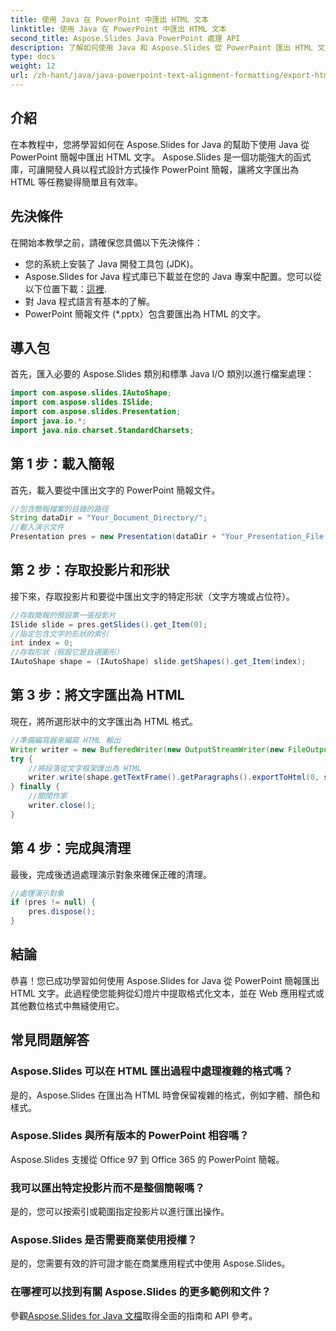 ```yaml
---
title: 使用 Java 在 PowerPoint 中匯出 HTML 文本
linktitle: 使用 Java 在 PowerPoint 中匯出 HTML 文本
second_title: Aspose.Slides Java PowerPoint 處理 API
description: 了解如何使用 Java 和 Aspose.Slides 從 PowerPoint 匯出 HTML 文字。開發人員的分步指南。非常適合整合到您的 Java 應用程式中。
type: docs
weight: 12
url: /zh-hant/java/java-powerpoint-text-alignment-formatting/export-html-text-powerpoint-java/
---
```

## 介紹
在本教程中，您將學習如何在 Aspose.Slides for Java 的幫助下使用 Java 從 PowerPoint 簡報中匯出 HTML 文字。 Aspose.Slides 是一個功能強大的函式庫，可讓開發人員以程式設計方式操作 PowerPoint 簡報，讓將文字匯出為 HTML 等任務變得簡單且有效率。
## 先決條件
在開始本教學之前，請確保您具備以下先決條件：
- 您的系統上安裝了 Java 開發工具包 (JDK)。
-  Aspose.Slides for Java 程式庫已下載並在您的 Java 專案中配置。您可以從以下位置下載：[這裡](https://releases.aspose.com/slides/java/).
- 對 Java 程式語言有基本的了解。
- PowerPoint 簡報文件 (*.pptx）包含要匯出為 HTML 的文字。

## 導入包
首先，匯入必要的 Aspose.Slides 類別和標準 Java I/O 類別以進行檔案處理：
```java
import com.aspose.slides.IAutoShape;
import com.aspose.slides.ISlide;
import com.aspose.slides.Presentation;
import java.io.*;
import java.nio.charset.StandardCharsets;
```
## 第 1 步：載入簡報
首先，載入要從中匯出文字的 PowerPoint 簡報文件。
```java
//包含簡報檔案的目錄的路徑
String dataDir = "Your_Document_Directory/";
//載入演示文件
Presentation pres = new Presentation(dataDir + "Your_Presentation_File.pptx");
```
## 第 2 步：存取投影片和形狀
接下來，存取投影片和要從中匯出文字的特定形狀（文字方塊或占位符）。
```java
//存取簡報的預設第一張投影片
ISlide slide = pres.getSlides().get_Item(0);
//指定包含文字的形狀的索引
int index = 0;
//存取形狀（假設它是自選圖形）
IAutoShape shape = (IAutoShape) slide.getShapes().get_Item(index);
```
## 第 3 步：將文字匯出為 HTML
現在，將所選形狀中的文字匯出為 HTML 格式。
```java
//準備編寫器來編寫 HTML 輸出
Writer writer = new BufferedWriter(new OutputStreamWriter(new FileOutputStream(dataDir + "output.html"), StandardCharsets.UTF_8));
try {
    //將段落從文字框架匯出為 HTML
    writer.write(shape.getTextFrame().getParagraphs().exportToHtml(0, shape.getTextFrame().getParagraphs().getCount(), null));
} finally {
    //關閉作家
    writer.close();
}
```
## 第 4 步：完成與清理
最後，完成後透過處理演示對象來確保正確的清理。
```java
//處理演示對象
if (pres != null) {
    pres.dispose();
}
```

## 結論
恭喜！您已成功學習如何使用 Aspose.Slides for Java 從 PowerPoint 簡報匯出 HTML 文字。此過程使您能夠從幻燈片中提取格式化文本，並在 Web 應用程式或其他數位格式中無縫使用它。
## 常見問題解答
### Aspose.Slides 可以在 HTML 匯出過程中處理複雜的格式嗎？
是的，Aspose.Slides 在匯出為 HTML 時會保留複雜的格式，例如字體、顏色和樣式。
### Aspose.Slides 與所有版本的 PowerPoint 相容嗎？
Aspose.Slides 支援從 Office 97 到 Office 365 的 PowerPoint 簡報。
### 我可以匯出特定投影片而不是整個簡報嗎？
是的，您可以按索引或範圍指定投影片以進行匯出操作。
### Aspose.Slides 是否需要商業使用授權？
是的，您需要有效的許可證才能在商業應用程式中使用 Aspose.Slides。
### 在哪裡可以找到有關 Aspose.Slides 的更多範例和文件？
參觀[Aspose.Slides for Java 文檔](https://reference.aspose.com/slides/java/)取得全面的指南和 API 參考。